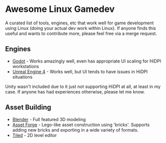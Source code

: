 # Awesome Linux Gamedev

A curated list of tools, engines, etc that work well for game development using Linux (doing your actual dev work within Linux).  If anyone finds this useful and wants to contribute more, please feel free via a merge request.

## Engines
* [Godot](https://godotengine.org/) - Works amazingly well, even has appropriate UI scaling for HiDPI workstations
* [Unreal Engine 4](https://www.unrealengine.com/en-US/) - Works well, but UI tends to have issues in HiDPI situations

Unity wasn't included due to it just not supporting HiDPI at all, at least in my case.  If anyone has had experiences otherwise, please let me know.

## Asset Building
* [Blender](https://www.blender.org/) - Full featured 3D modeling
* [Asset Forge](https://assetforge.io/) - Lego-like asset construction using 'bricks'.  Supports adding new bricks and exporting in a wide variety of formats.
* [Tiled](https://thorbjorn.itch.io/tiled) - 2D level editor
